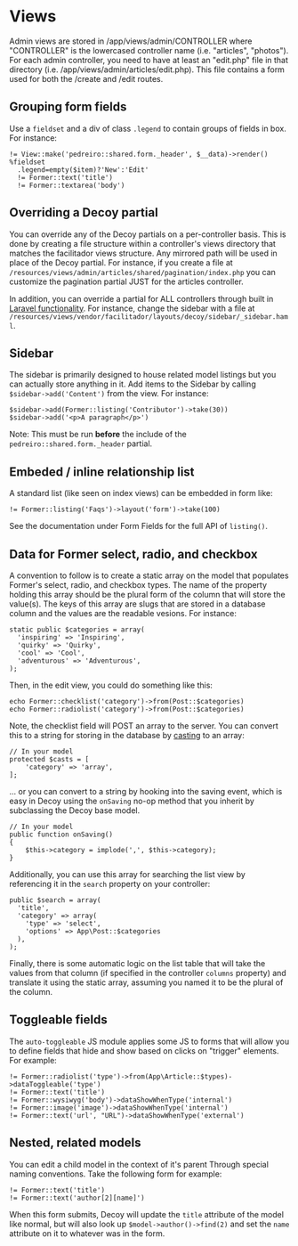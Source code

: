 # Views

Admin views are stored in /app/views/admin/CONTROLLER where "CONTROLLER" is the lowercased controller name (i.e. "articles", "photos").  For each admin controller, you need to have at least an "edit.php" file in that directory (i.e. /app/views/admin/articles/edit.php).  This file contains a form used for both the /create and /edit routes.


## Grouping form fields

Use a `fieldset` and a div of class `.legend` to contain groups of fields in box.  For instance:

```haml
!= View::make('pedreiro::shared.form._header', $__data)->render()
%fieldset
  .legend=empty($item)?'New':'Edit'
  != Former::text('title')
  != Former::textarea('body')
```

## Overriding a Decoy partial

You can override any of the Decoy partials on a per-controller basis.  This is done by creating a file structure within a controller's views directory that matches the facilitador views structure.  Any mirrored path will be used in place of the Decoy partial.  For instance, if you create a file at `/resources/views/admin/articles/shared/pagination/index.php` you can customize the pagination partial JUST for the articles controller.

In addition, you can override a partial for ALL controllers through built in [Laravel functionality](http://laravel.com/docs/packages#package-views).  For instance, change the sidebar with a file at `/resources/views/vendor/facilitador/layouts/decoy/sidebar/_sidebar.haml`.

## Sidebar

The sidebar is primarily designed to house related model listings but you can actually store anything in it.  Add items to the Sidebar by calling `$sidebar->add('Content')` from the view.  For instance:

```haml
$sidebar->add(Former::listing('Contributor')->take(30))
$sidebar->add('<p>A paragraph</p>')
```

Note: This must be run **before** the include of the `pedreiro::shared.form._header` partial.


## Embeded / inline relationship list

A standard list (like seen on index views) can be embedded in form like:

```haml
!= Former::listing('Faqs')->layout('form')->take(100)
```

See the documentation under Form Fields for the full API of `listing()`.


## Data for Former select, radio, and checkbox

A convention to follow is to create a static array on the model that populates Former's select, radio, and checkbox types.  The name of the property holding this array should be the plural form of the column that will store the value(s).  The keys of this array are slugs that are stored in a database column and the values are the readable vesions.  For instance:

```php?start_inline=1
static public $categories = array(
  'inspiring' => 'Inspiring',
  'quirky' => 'Quirky',
  'cool' => 'Cool',
  'adventurous' => 'Adventurous',
);
```

Then, in the edit view, you could do something like this:

```php?start_inline=1
echo Former::checklist('category')->from(Post::$categories)
echo Former::radiolist('category')->from(Post::$categories)
```

Note, the checklist field will POST an array to the server.  You can convert this to a string for storing in the database by [casting](https://laravel.com/docs/5.4/eloquent-mutators#array-and-json-casting) to an array:

```php?start_inline=1
// In your model
protected $casts = [
    'category' => 'array',
];
```

... or you can convert to a string by hooking into the saving event, which is easy in Decoy using the `onSaving` no-op method that you inherit by subclassing the Decoy base model.

```php?start_inline=1
// In your model
public function onSaving()
{
    $this->category = implode(',', $this->category);
}
```

Additionally, you can use this array for searching the list view by referencing it in the `search` property on your controller:

```php?start_inline=1
public $search = array(
  'title',
  'category' => array(
    'type' => 'select',
    'options' => App\Post::$categories
  ),
);
```

Finally, there is some automatic logic on the list table that will take the values from that column (if specified in the controller `columns` property) and translate it using the static array, assuming you named it to be the plural of the column.

## Toggleable fields

The `auto-toggleable` JS module applies some JS to forms that will allow you to define fields that hide and show based on clicks on "trigger" elements.  For example:

```haml
!= Former::radiolist('type')->from(App\Article::$types)->dataToggleable('type')
!= Former::text('title')
!= Former::wysiwyg('body')->dataShowWhenType('internal')
!= Former::image('image')->dataShowWhenType('internal')
!= Former::text('url', "URL")->dataShowWhenType('external')
```

## Nested, related models

You can edit a child model in the context of it's parent Through special naming conventions.  Take the following form for example:

```haml
!= Former::text('title')
!= Former::text('author[2][name]')
```

When this form submits, Decoy will update the `title` attribute of the model like normal, but will also look up `$model->author()->find(2)` and set the `name` attribute on it to whatever was in the form.
